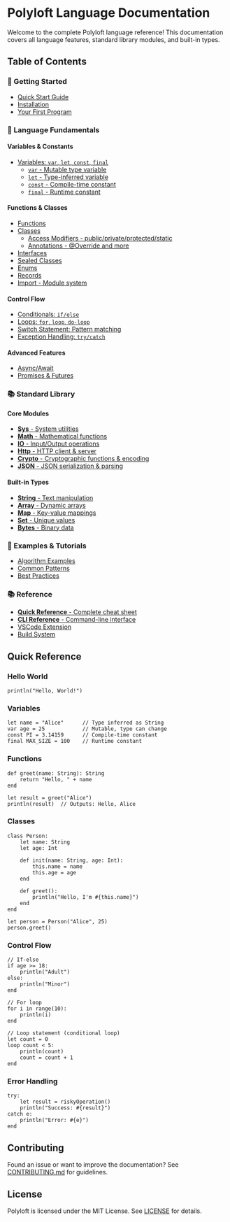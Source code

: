 # Polyloft Language Documentation

Welcome to the complete Polyloft language reference! This documentation covers all language features, standard library modules, and built-in types.

## Table of Contents

### 🚀 Getting Started
- [Quick Start Guide](quickstart.md)
- [Installation](../README.md#installation)
- [Your First Program](tutorial.md)

### 📖 Language Fundamentals

#### Variables & Constants
- [Variables: `var`, `let`, `const`, `final`](variables/README.md)
  - [`var` - Mutable type variable](variables/var.md)
  - [`let` - Type-inferred variable](variables/let.md)
  - [`const` - Compile-time constant](variables/const.md)
  - [`final` - Runtime constant](variables/final.md)

#### Functions & Classes
- [Functions](definitions/function.md)
- [Classes](definitions/class.md)
  - [Access Modifiers - public/private/protected/static](language/access-modifiers.md)
  - [Annotations - @Override and more](language/annotations.md)
- [Interfaces](language/interfaces.md)
- [Sealed Classes](language/sealed.md)
- [Enums](language/enums.md)
- [Records](language/records.md)
- [Import - Module system](language/import.md)

#### Control Flow
- [Conditionals: `if/else`](control-flow/conditionals.md)
- [Loops: `for`, `loop`, `do-loop`](control-flow/loops.md)
- [Switch Statement: Pattern matching](control-flow/switch.md)
- [Exception Handling: `try/catch`](control-flow/exceptions.md)

#### Advanced Features
- [Async/Await](advanced/async-await.md)
- [Promises & Futures](advanced/async-await.md#completablefuture)

### 📚 Standard Library

#### Core Modules
- [**Sys** - System utilities](stdlib/sys.md)
- [**Math** - Mathematical functions](stdlib/math.md)
- [**IO** - Input/Output operations](stdlib/io.md)
- [**Http** - HTTP client & server](stdlib/http.md)
- [**Crypto** - Cryptographic functions & encoding](stdlib/crypto.md)
- [**JSON** - JSON serialization & parsing](stdlib/json.md)

#### Built-in Types
- [**String** - Text manipulation](types/string.md)
- [**Array** - Dynamic arrays](types/array.md)
- [**Map** - Key-value mappings](types/map.md)
- [**Set** - Unique values](types/set.md)
- [**Bytes** - Binary data](types/bytes.md)

### 📝 Examples & Tutorials
- [Algorithm Examples](../algorithm_samples/README.md)
- [Common Patterns](examples/patterns.md)
- [Best Practices](examples/best-practices.md)

### 📚 Reference
- [**Quick Reference** - Complete cheat sheet](QUICK_REFERENCE.md)
- [**CLI Reference** - Command-line interface](CLI.md)
- [VSCode Extension](vscode-extension.md)
- [Build System](build-system.md)

## Quick Reference

### Hello World
```pf
println("Hello, World!")
```

### Variables
```pf
let name = "Alice"      // Type inferred as String
var age = 25            // Mutable, type can change
const PI = 3.14159      // Compile-time constant
final MAX_SIZE = 100    // Runtime constant
```

### Functions
```pf
def greet(name: String): String
    return "Hello, " + name
end

let result = greet("Alice")
println(result)  // Outputs: Hello, Alice
```

### Classes
```pf
class Person:
    let name: String
    let age: Int
    
    def init(name: String, age: Int):
        this.name = name
        this.age = age
    end
    
    def greet():
        println("Hello, I'm #{this.name}")
    end
end

let person = Person("Alice", 25)
person.greet()
```

### Control Flow
```pf
// If-else
if age >= 18:
    println("Adult")
else:
    println("Minor")
end

// For loop
for i in range(10):
    println(i)
end

// Loop statement (conditional loop)
let count = 0
loop count < 5:
    println(count)
    count = count + 1
end
```

### Error Handling
```pf
try:
    let result = riskyOperation()
    println("Success: #{result}")
catch e:
    println("Error: #{e}")
end
```

## Contributing

Found an issue or want to improve the documentation? See [CONTRIBUTING.md](../CONTRIBUTING.md) for guidelines.

## License

Polyloft is licensed under the MIT License. See [LICENSE](../LICENSE) for details.
